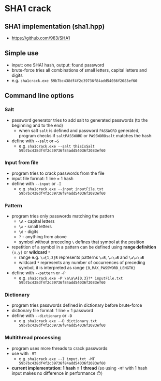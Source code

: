 # SHA1 crack

## SHA1 implementation (sha1.hpp)
* https://github.com/983/SHA1

## Simple use
* input: one SHA1 hash, output: found password
* brute-force tries all combinations of small letters, capital letters and digits
* e.g. `sha1crack.exe 59b7bc438df4f2c39736f84add54036f2083ef60`

## Command line options
### Salt
* password generator tries to add salt to generated passwords (to the beginning and to the end)
  * when salt `salt` is defined and password `PASSWORD` generated, program checks if `saltPASSWORD` or `PASSWORDsalt` matches the hash
* define with `--salt` or `–S`
  * e.g. `sha1crack.exe --salt thisIsSalt 59b7bc438df4f2c39736f84add54036f2083ef60`

### Input from file
* program tries to crack passwords from the file
* input file format: 1 line = 1 hash
* define with `--input` or `-I`
  * e.g. `sha1crack.exe --input inputFile.txt 59b7bc438df4f2c39736f84add54036f2083ef60`
  
### Pattern
* program tries only passwords matching the pattern
  * `\A` - capital letters
  * `\a` - small letters
  * `\d` - digits
  * `?` - anything from above
  * symbol without preceding `\` defines that symbol at the position
* repetition of a symbol in a pattern can be defined using __range definition__ `{x,y}` or __wildcard__ `*`
  * range e.g. `\a{1,3}B` represents patterns `\aB`, `\a\aB` and `\a\a\aB`
  * wildcard `*` represents any number of occurrences of preceding symbol, it is interpreted as range `{0,MAX_PASSWORD_LENGTH}`
* define with `--pattern` or `-P`
  * e.g. `sha1crack.exe -P \a\a\A{0,3}?* inputFile.txt 59b7bc438df4f2c39736f84add54036f2083ef60`
  
### Dictionary
* program tries passwords defined in dictionary before brute-force
* dictionary file format: 1 line = 1 password
* define with `--dictionary` or `-D`
  * e.g. `sha1crack.exe --D dictionary.txt 59b7bc438df4f2c39736f84add54036f2083ef60`
  
### Multithread processing
* program uses more threads to crack passwords
* use with `-MT`
  * e.g. `sha1crack.exe --I input.txt -MT 59b7bc438df4f2c39736f84add54036f2083ef60`
* __current implementation: 1 hash = 1 thread__ (so using `-MT` with 1 hash input makes no difference in performance :neutral_face:)
  
